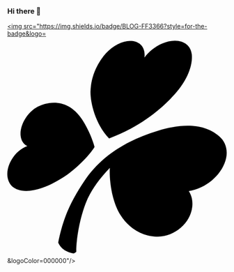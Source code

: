 ### Hi there 👋

<!--
**LeeGunhooo/LeeGunhooo** is a ✨ _special_ ✨ repository because its `README.md` (this file) appears on your GitHub profile.

Here are some ideas to get you started:

- 🔭 I’m currently working on ...
- 🌱 I’m currently learning ...
- 👯 I’m looking to collaborate on ...
- 🤔 I’m looking for help with ...
- 💬 Ask me about ...
- 📫 How to reach me: ...
- 😄 Pronouns: ...
- ⚡ Fun fact: ...
-->
<a href="https://github.com/LeeGunhooo" target="_blank"><img src="https://img.shields.io/badge/BLOG-FF3366?style=for-the-badge&logo=<svg role="img" viewBox="0 0 24 24" xmlns="http://www.w3.org/2000/svg"><title>Aer Lingus</title><path d="M23.857 13.511c-.48 1.545-2.081 2.995-4.002 3.296.31.48.452 1.074.377 1.733-.208 1.789-1.921 3.23-3.758 3.249-1.243.009-2.928-.528-4.115-2.402-1.064-1.666-1.215-4.313-1.14-5.113-1.299 1.328-2.109 2.618-2.495 3.512-.866 2.025-1.196 4.492-1.177 5.65 0 0-.16.151-.31.18-.48-.085-.895-.264-1.206-.537-.376-.34-.461-.66-.461-.66.574-2.872 1.488-4.66 2.853-6.704 1.836-2.76 4.67-4.464 8.032-5.49 2.43-.744 4.954-.904 6.686.565.933.772.989 1.883.716 2.721zM9.544 11.986c-.575.96-2.147 2.505-3.39 3.305-2.59 1.657-4.454 1.77-5.387 1.177a1.451 1.451 0 0 1-.292-.235c-.725-.763-.602-2.119.245-3.23.415-.546.951-.932 1.47-1.111-.406-.189-.679-.584-.735-1.14-.113-1.11.725-2.57 1.883-3.164 1.017-.518 3.211-1.036 4.821 1.366.631.932 1.196 2.26 1.385 3.032zM20.184 1.89c-.14-1.384-1.62-1.893-3.248-1.196-.772.33-1.45.885-1.93 1.516.075-.63-.104-1.186-.556-1.516-.895-.65-2.524-.17-3.635 1.036-.386.424-1.648 1.95-1.714 4.19-.028 1.083.452 3.485 2.034 5.142 4.219-1.591 6.488-4.03 7.354-5.038.999-1.168 1.422-2.194 1.601-2.947.132-.594.113-1.017.094-1.187z"/></svg>&logoColor=000000"/></a>
